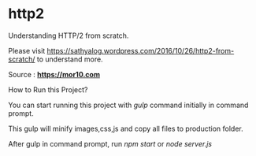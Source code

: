 # http2
Understanding HTTP/2 from scratch.

Please visit https://sathyalog.wordpress.com/2016/10/26/http2-from-scratch/ to understand more.

Source : **https://mor10.com**


How to Run this Project?

You can start running this project with *gulp* command initially in command prompt.

This gulp will minify images,css,js and copy all files to production folder.

After gulp in command prompt, run *npm start* or *node server.js*
